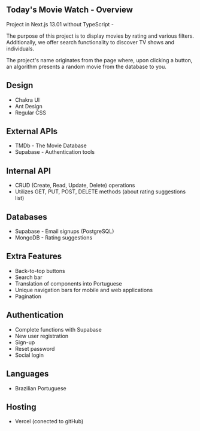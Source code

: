 ## Today's Movie Watch - Overview

Project in Next.js 13.01 without TypeScript -

The purpose of this project is to display movies by rating and various filters. Additionally, we offer search functionality to discover TV shows and individuals.

The project's name originates from the page where, upon clicking a button, an algorithm presents a random movie from the database to you.

## Design
- Chakra UI
- Ant Design
- Regular CSS

## External APIs
- TMDb - The Movie Database
- Supabase - Authentication tools

## Internal API
 - CRUD (Create, Read, Update, Delete) operations
 - Utilizes GET, PUT, POST, DELETE methods (about rating suggestions list)

## Databases
- Supabase - Email signups (PostgreSQL)
- MongoDB - Rating suggestions

## Extra Features
- Back-to-top buttons
- Search bar
- Translation of components into Portuguese
- Unique navigation bars for mobile and web applications
- Pagination

## Authentication
- Complete functions with Supabase
- New user registration
- Sign-up
- Reset password
- Social login

## Languages
- Brazilian Portuguese

## Hosting
- Vercel (conected to gitHub)
